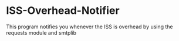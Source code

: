 # ISS-Overhead-Notifier
This program notifies you whenever the ISS is overhead by using the requests module and smtplib
